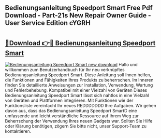 ## Bedienungsanleitung Speedport Smart Free Pdf Download - Part-21s New Repair Owner Guide - User Service Edition cYGRH

# <h2><a href="http://df5utz.blite.top/?on=Bedienungsanleitung+Speedport+Smart">🔗Download 👉🔴 Bedienungsanleitung Speedport Smart</a></h2>

[![Bedienungsanleitung Speedport Smart new download](https://i.imgur.com/lujVjoI.png)](http://df5utz.blite.top/?on=Bedienungsanleitung+Speedport+Smart)
Hallo und willkommen zum Benutzerhandbuch für Ihr neu verknüpftes Bedienungsanleitung Speedport Smart. Diese Anleitung soll Ihnen helfen, die Funktionen und Fähigkeiten Ihres Produkts zu beherrschen. Im Inneren finden Sie detaillierte Anweisungen zur Installation, Verwendung, Wartung und Fehlerbehebung. Kompatibel mit einer Vielzahl von Geräten Dieses Bedienungsanleitung Speedport Smart lässt sich nahtlos in eine Vielzahl von Geräten und Plattformen integrieren. Mit Funktionen wie der Funktionsliste vereinfacht Ihr neues REDDDDDDD Ihre Aufgaben. Wir gehen davon aus, dass das Bedienungsanleitung Speedport SmartD eine umfassende und leicht verständliche Ressource auf Ihrem Weg zur Beherrschung der Verwendung Ihres neuen Gadgets war. Sollten Sie Hilfe oder Klärung benötigen, zögern Sie bitte nicht, unser Support-Team zu kontaktieren.

